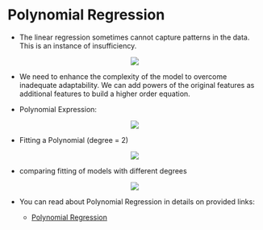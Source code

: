 # Polynomial Regression

- The linear regression sometimes cannot capture patterns in the data. This is an instance of insufficiency.

<p align="center">
    <img src="https://user-images.githubusercontent.com/47301282/120290753-43bf3780-c2e0-11eb-8c9a-8134a78583d4.png" />
</p>

- We need to enhance the complexity of the model to overcome inadequate adaptability. We can add powers of the original features as additional features to build a higher order equation.

- Polynomial Expression:
<p align="center">
    <img src="https://user-images.githubusercontent.com/47301282/120290757-4457ce00-c2e0-11eb-84b5-9af905a72ef5.png" />
</p>

- Fitting a Polynomial (degree = 2)
<p align="center">
    <img src="https://user-images.githubusercontent.com/47301282/120290764-4588fb00-c2e0-11eb-96d7-7569dbf6d756.png" />
</p>

- comparing fitting of models with different degrees
<p align="center">
    <img src="https://user-images.githubusercontent.com/47301282/120290746-428e0a80-c2e0-11eb-994a-40a76199bcff.png" />
</p>

- You can read about Polynomial Regression in details on provided links:

  - [Polynomial Regression](https://towardsdatascience.com/polynomial-regression-bbe8b9d97491)
